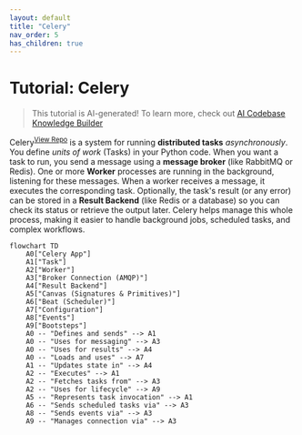 ```yaml
---
layout: default
title: "Celery"
nav_order: 5
has_children: true
---
```


# Tutorial: Celery

> This tutorial is AI-generated! To learn more, check out [AI Codebase Knowledge Builder](https://github.com/The-Pocket/Tutorial-Codebase-Knowledge)

Celery<sup>[View Repo](https://github.com/celery/celery/tree/d1c35bbdf014f13f4ab698d75e3ea381a017b090/celery)</sup> is a system for running **distributed tasks** *asynchronously*. You define *units of work* (Tasks) in your Python code. When you want a task to run, you send a message using a **message broker** (like RabbitMQ or Redis). One or more **Worker** processes are running in the background, listening for these messages. When a worker receives a message, it executes the corresponding task. Optionally, the task's result (or any error) can be stored in a **Result Backend** (like Redis or a database) so you can check its status or retrieve the output later. Celery helps manage this whole process, making it easier to handle background jobs, scheduled tasks, and complex workflows.

```mermaid
flowchart TD
    A0["Celery App"]
    A1["Task"]
    A2["Worker"]
    A3["Broker Connection (AMQP)"]
    A4["Result Backend"]
    A5["Canvas (Signatures & Primitives)"]
    A6["Beat (Scheduler)"]
    A7["Configuration"]
    A8["Events"]
    A9["Bootsteps"]
    A0 -- "Defines and sends" --> A1
    A0 -- "Uses for messaging" --> A3
    A0 -- "Uses for results" --> A4
    A0 -- "Loads and uses" --> A7
    A1 -- "Updates state in" --> A4
    A2 -- "Executes" --> A1
    A2 -- "Fetches tasks from" --> A3
    A2 -- "Uses for lifecycle" --> A9
    A5 -- "Represents task invocation" --> A1
    A6 -- "Sends scheduled tasks via" --> A3
    A8 -- "Sends events via" --> A3
    A9 -- "Manages connection via" --> A3
```

